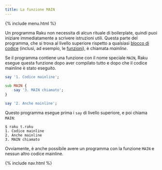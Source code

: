 ```yaml
---
title: La funzione MAIN
---
```


{% include menu.html %}

Un programma Raku non necessita di alcun rituale di boilerplate, quindi puoi iniziare immediatamente a scrivere istruzioni utili. Questa parte del programma, che si trova al livello superiore rispetto a qualsiasi [blocco di codice](/it/essentials/code-blocks) (inclusi, ad esempio, le [funzioni](/it/essentials/functions)), è chiamata _mainline_.

Se il programma contiene una funzione con il nome speciale `MAIN`, Raku esegue questa funzione dopo aver compilato tutto e dopo che il codice mainline è stato eseguito.

```raku
say '1. Codice mainline';

sub MAIN {
    say '3. MAIN chiamato';
}

say '2. Anche mainline';
```

Questo programma esegue prima i `say` di livello superiore, e poi chiama `MAIN`:

```console
$ raku t.raku
1. Codice mainline
2. Anche mainline
3. MAIN chiamato
```

Ovviamente, è anche possibile avere un programma con la funzione `MAIN` e nessun altro codice mainline.

{% include nav.html %}